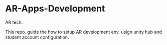# AR-Apps-Development
AR tech.

This repo. guide the how to setup AR development env. usign unity hub and student account configuration. 
